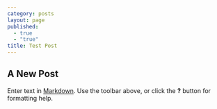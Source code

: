 ```yaml
---
category: posts
layout: page
published: 
  - true
  - "true"
title: Test Post
---
```


## A New Post

Enter text in [Markdown](http://daringfireball.net/projects/markdown/). Use the toolbar above, or click the **?** button for formatting help.
